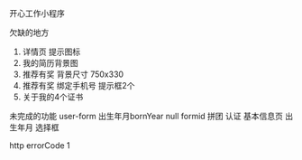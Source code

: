 
开心工作小程序

欠缺的地方
1. 详情页 提示图标
2. 我的简历背景图
3. 推荐有奖 背景尺寸 750x330
4. 推荐有奖 绑定手机号 提示框2个
5. 关于我的4个证书

未完成的功能
user-form 出生年月bornYear null
formid 拼团 认证
基本信息页 出生年月 选择框

http errorCode 1